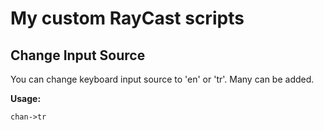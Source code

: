 # My custom RayCast scripts

##  Change Input Source

You can change keyboard input source to 'en' or 'tr'. Many can be added.

**Usage:**

`chan->tr`

